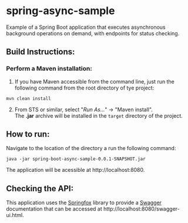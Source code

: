 # spring-async-sample
Example of a Spring Boot application that executes asynchronous background operations on demand, with endpoints for status checking.

## Build Instructions:
### Perform a Maven installation:

1. If you have Maven accessible from the command line, just run the following command from the root directory of tye project:
```
mvn clean install
```

2. From STS or similar, select "_Run As..._" -> "Maven install".  
   The **.jar** archive will be installed in the `target` directory of the project.

## How to run:
Navigate to the location of the directory a run the following command:

```
java -jar spring-boot-async-sample-0.0.1-SNAPSHOT.jar
```
The application will be acessible at http://localhost:8080.

## Checking the API:
This application uses the [Springfox](https://springfox.github.io/springfox/) library to provide a [Swagger](https://swagger.io/) documentation that can be accessed at http://localhost:8080/swagger-ui.html.